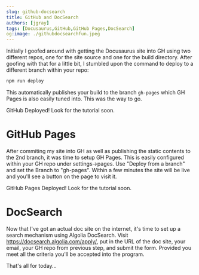 ```yaml
---
slug: github-docsearch
title: GitHub and DocSearch
authors: [jgray]
tags: [Docusaurus,GitHub,GitHub Pages,DocSearch]
og:image: ./githubdocsearchfun.jpeg
---
```


Initially I goofed around with getting the Docusaurus site into GH using two different repos, one for the site source and one for the build directory. After goofing with that for a little bit, I stumbled upon the command to deploy to a different branch within your repo:

```bash
npm run deploy
```

This automatically publishes your build to the branch <code>gh-pages</code> which GH Pages is also easily tuned into. This was the way to go.

<!--truncate-->

GitHub Deployed! Look for the tutorial soon.

# GitHub Pages
After commiting my site into GH as well as publishing the static contents to the 2nd branch, it was time to setup GH Pages. This is easily configured within your GH repo under settings->pages. Use "Deploy from a branch" and set the Branch to "gh-pages". Within a few minutes the site will be live and you'll see a button on the page to visit it.

GitHub Pages Deployed! Look for the tutorial soon.

# DocSearch
Now that I've got an actual doc site on the internet, it's time to set up a search mechanism using Algolia DocSearch. Visit https://docsearch.algolia.com/apply/, put in the URL of the doc site, your email, your GH repo from previous step, and submit the form. Provided you meet all the criteria you'll be accepted into the program.


That's all for today...
